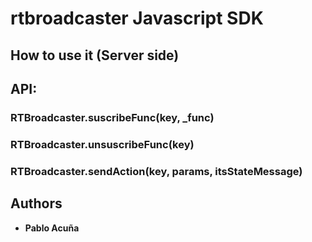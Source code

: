 # rtbroadcaster Javascript SDK

## How to use it (Server side)

## API:

### RTBroadcaster.suscribeFunc(key, _func)

### RTBroadcaster.unsuscribeFunc(key)

### RTBroadcaster.sendAction(key, params, itsStateMessage)

## Authors

* **Pablo Acuña**



